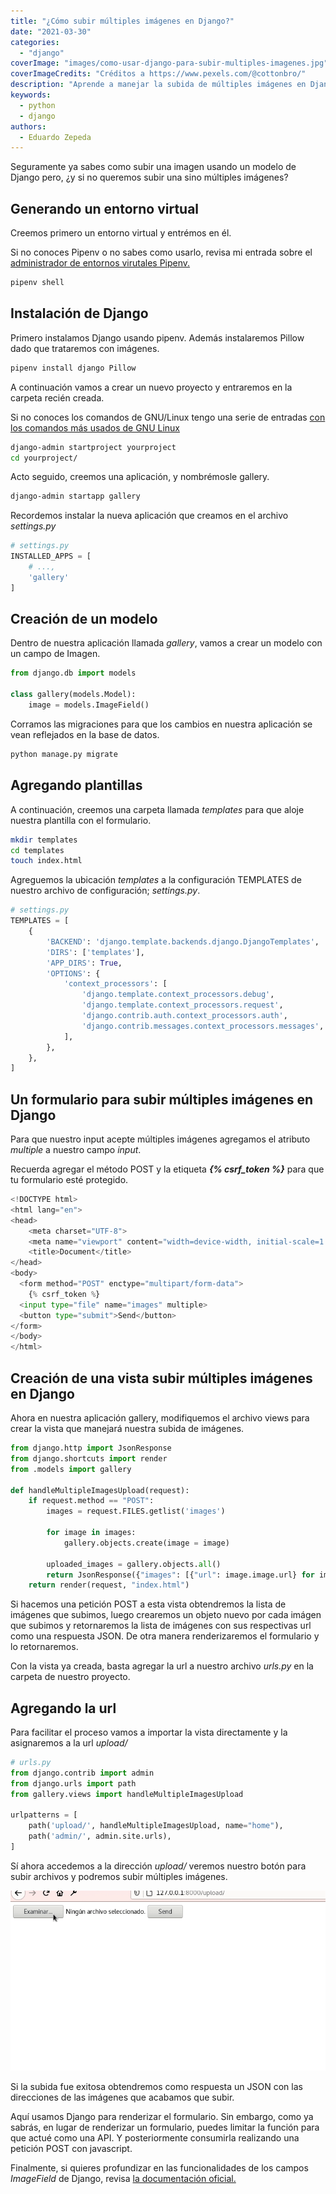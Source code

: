 ```yaml
---
title: "¿Cómo subir múltiples imágenes en Django?"
date: "2021-03-30"
categories: 
  - "django"
coverImage: "images/como-usar-django-para-subir-multiples-imagenes.jpg"
coverImageCredits: "Créditos a https://www.pexels.com/@cottonbro/"
description: "Aprende a manejar la subida de múltiples imágenes en Django y a retornarlas en formato JSON, ideal para consumir una API."
keywords:
  - python
  - django
authors:
  - Eduardo Zepeda
---
```


Seguramente ya sabes como subir una imagen usando un modelo de Django pero, ¿y si no queremos subir una sino múltiples imágenes?

## Generando un entorno virtual

Creemos primero un entorno virtual y entrémos en él.

Si no conoces Pipenv o no sabes como usarlo, revisa mi entrada sobre el [administrador de entornos virutales Pipenv.](/pipenv-el-administrador-de-entornos-virtuales-que-no-conoces/)

```bash
pipenv shell
```

## Instalación de Django

Primero instalamos Django usando pipenv. Además instalaremos Pillow dado que trataremos con imágenes.

```bash
pipenv install django Pillow
```

A continuación vamos a crear un nuevo proyecto y entraremos en la carpeta recién creada.

Si no conoces los comandos de GNU/Linux tengo una serie de entradas [con los comandos más usados de GNU Linux](/comandos-de-linux-basicos-que-deberias-conocer/)

```bash
django-admin startproject yourproject
cd yourproject/
```

Acto seguido, creemos una aplicación, y nombrémosle gallery.

```bash
django-admin startapp gallery
```

Recordemos instalar la nueva aplicación que creamos en el archivo _settings.py_

```python
# settings.py
INSTALLED_APPS = [
    # ...,
    'gallery'
]
```

## Creación de un modelo

Dentro de nuestra aplicación llamada _gallery_, vamos a crear un modelo con un campo de Imagen.

```python
from django.db import models

class gallery(models.Model):
    image = models.ImageField()
```

Corramos las migraciones para que los cambios en nuestra aplicación se vean reflejados en la base de datos.

```bash
python manage.py migrate
```

## Agregando plantillas

A continuación, creemos una carpeta llamada _templates_ para que aloje nuestra plantilla con el formulario.

```bash
mkdir templates
cd templates
touch index.html
```

Agreguemos la ubicación _templates_ a la configuración TEMPLATES de nuestro archivo de configuración; _settings.py_.

```python
# settings.py
TEMPLATES = [
    {
        'BACKEND': 'django.template.backends.django.DjangoTemplates',
        'DIRS': ['templates'],
        'APP_DIRS': True,
        'OPTIONS': {
            'context_processors': [
                'django.template.context_processors.debug',
                'django.template.context_processors.request',
                'django.contrib.auth.context_processors.auth',
                'django.contrib.messages.context_processors.messages',
            ],
        },
    },
]
```

## Un formulario para subir múltiples imágenes en Django

Para que nuestro input acepte múltiples imágenes agregamos el atributo _multiple_ a nuestro campo _input_.

Recuerda agregar el método POST y la etiqueta **_{% csrf\_token %}_** para que tu formulario esté protegido.

```python
<!DOCTYPE html>
<html lang="en">
<head>
    <meta charset="UTF-8">
    <meta name="viewport" content="width=device-width, initial-scale=1.0">
    <title>Document</title>
</head>
<body>
  <form method="POST" enctype="multipart/form-data">
    {% csrf_token %}
  <input type="file" name="images" multiple>
  <button type="submit">Send</button>
</form>    
</body>
</html>
```

## Creación de una vista subir múltiples imágenes en Django

Ahora en nuestra aplicación gallery, modifiquemos el archivo views para crear la vista que manejará nuestra subida de imágenes.

```python
from django.http import JsonResponse
from django.shortcuts import render
from .models import gallery

def handleMultipleImagesUpload(request):
    if request.method == "POST":
        images = request.FILES.getlist('images')

        for image in images:
            gallery.objects.create(image = image)

        uploaded_images = gallery.objects.all()
        return JsonResponse({"images": [{"url": image.image.url} for image in uploaded_images]})
    return render(request, "index.html")
```

Si hacemos una petición POST a esta vista obtendremos la lista de imágenes que subimos, luego crearemos un objeto nuevo por cada imágen que subimos y retornaremos la lista de imágenes con sus respectivas url como una respuesta JSON. De otra manera renderizaremos el formulario y lo retornaremos.

Con la vista ya creada, basta agregar la url a nuestro archivo _urls.py_ en la carpeta de nuestro proyecto.

## Agregando la url

Para facilitar el proceso vamos a importar la vista directamente y la asignaremos a la url _upload/_

```python
# urls.py
from django.contrib import admin
from django.urls import path
from gallery.views import handleMultipleImagesUpload

urlpatterns = [
    path('upload/', handleMultipleImagesUpload, name="home"),
    path('admin/', admin.site.urls),
]
```

Sí ahora accedemos a la dirección _upload/_ veremos nuestro botón para subir archivos y podremos subir múltiples imágenes.

![Subida de múltiples imágenes en django](images/subida-multiple-de-imagenes.gif)

Si la subida fue exitosa obtendremos como respuesta un JSON con las direcciones de las imágenes que acabamos que subir.

Aquí usamos Django para renderizar el formulario. Sin embargo, como ya sabrás, en lugar de renderizar un formulario, puedes limitar la función para que actué como una API. Y posteriormente consumirla realizando una petición POST con javascript.

Finalmente, si quieres profundizar en las funcionalidades de los campos _ImageField_ de Django, revisa [la documentación oficial.](https://docs.djangoproject.com/en/3.1/ref/models/fields/)
